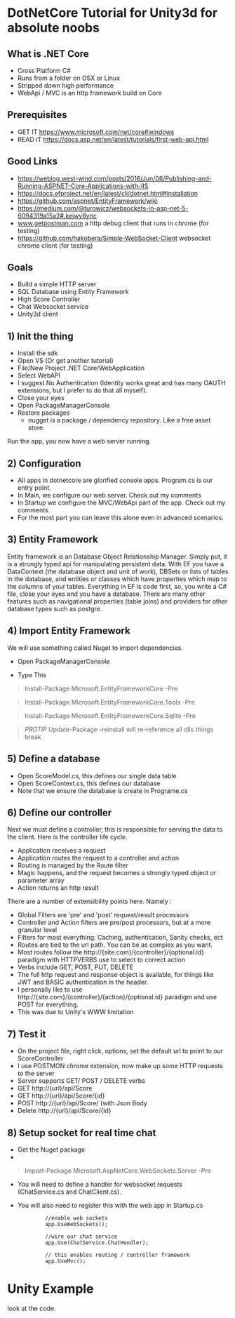 # DotNetCore Tutorial for Unity3d for absolute noobs


## What is .NET Core
- Cross Platform C#
- Runs from a folder on OSX or Linux
- Stripped down high performance
- WebApi / MVC is an http framework build on Core

## Prerequisites 
- GET IT https://www.microsoft.com/net/core#windows
- READ IT https://docs.asp.net/en/latest/tutorials/first-web-api.html

## Good Links
- https://weblog.west-wind.com/posts/2016/Jun/06/Publishing-and-Running-ASPNET-Core-Applications-with-IIS
- https://docs.efproject.net/en/latest/cli/dotnet.html#installation
- https://github.com/aspnet/EntityFramework/wiki
- https://medium.com/@turowicz/websockets-in-asp-net-5-6094319a15a2#.kejwy8ync
- www.getpostman.com a http debug client that runs in chrome (for testing)
- https://github.com/hakobera/Simple-WebSocket-Client websocket chrome client (for testing)
	
## Goals
- Build a simple HTTP server
- SQL Database using Entity Framework
- High Score Controller
- Chat Websocket service
- Unity3d client

## 1) Init the thing
- Install the sdk
- Open VS (Or get another tutorial)
- File/New Project .NET Core/WebApplication
- Select WebAPI
- I suggest No Authentication (Identity works great and has many OAUTH extensions, but I prefer to do that all myself).
- Close your eyes
- Open PackageManagerConsole
- Restore packages
  - nugget is a package / dependency repository. Like a free asset store.
  
Run the app, you now have a web server running.

## 2) Configuration
- All apps in dotnetcore are glorified console apps. Program.cs is our entry point.
- In Main, we configure our web server. Check out my comments
- In Startup we configure the MVC/WebApi part of the app. Check out my comments.
- For the most part you can leave this alone even in advanced scenarios.

## 3) Entity Framework
Entity framework is an Database Object Relationship Manager. Simply put, it is a strongly typed api for manipulating persistent data. With EF you have a DataContext (the database object and unit of work), DBSets or lists of tables in the database, and entities or classes which have properties which map to the columns of your tables. Everything in EF is code first, so, you write a C# file, close your eyes and you have a database. There are many other features such as navigational properties (table joins) and providers for other database types such as postgre.


## 4) Import Entity Framework

We will use something called Nuget to import dependencies. 

- Open PackageManagerConsole

- Type This

> Install-Package Microsoft.EntityFrameworkCore -Pre

> Install-Package Microsoft.EntityFrameworkCore.Tools -Pre

> Install-Package Microsoft.EntityFrameworkCore.Sqlite -Pre

> *PROTIP* Update-Package -reinstall will re-reference all dlls things break

## 5) Define a database

- Open ScoreModel.cs, this defines our single data table
- Open ScoreContext.cs, this defines our database
- Note that we ensure the database is create in Programe.cs

## 6) Define our controller

Next we must define a controller, this is responsible for serving the data to the client. Here is the controller life cycle.

- Application receives a request
- Application routes the request to a controller and action
- Routing is managed by the Route filter
- Magic happens, and the request becomes a strongly typed object or parameter array
- Action returns an http result

There are a number of extensibility points here. Namely :
- Global Filters are 'pre' and 'post' request/result processors
- Controller and Action filters are pre/post processors, but at a more granular level
 - Filters for most everything: Caching, authentication, Sanity checks, ect
- Routes are tied to the url path. You can be as complex as you want.
- Most routes follow the http://{site.com}/{controller}/{optional:id} paradigm with HTTPVERBS use to select to correct action
- Verbs include GET, POST, PUT, DELETE
- The full http request and response object is available, for things like JWT and BASIC authentication in the header.
- I personally like to use http://{site.com}/{controller}/{action}/{optional:id} paradigm and use POST for everything.
 - This was due to Unity's WWW limitation

## 7) Test it

- On the project file, right click, options, set the default url to point to our ScoreController
- I use POSTMON chrome extension, now make up some HTTP requests to the server
- Server supports GET/ POST / DELETE verbs
- GET http://{url}/api/Score
- GET http://{url}/api/Score/{id}
- POST http://{url}/api/Score/ (with Json Body
- Delete http://{url}/api/Score/{id}

## 8) Setup socket for real time chat

- Get the Nuget package
- 
> Import-Package Microsoft.AspNetCore.WebSockets.Server -Pre

- You will need to define a handler for websocket requests (ChatService.cs and ChatClient.cs).

- You will also need to register this with the web app in Startup.cs

````
            //enable web sockets
            app.UseWebSockets();

            //wire our chat service
            app.Use(ChatService.ChatHandler);

            // this enables routing / controller framework
            app.UseMvc();
````

# Unity Example

look at the code.




